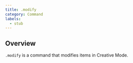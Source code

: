 ```yaml
---
title: .modify
category: Command
labels:
  - stub
---
```

## Overview
`.modify` is a command that modifies items in Creative Mode.
